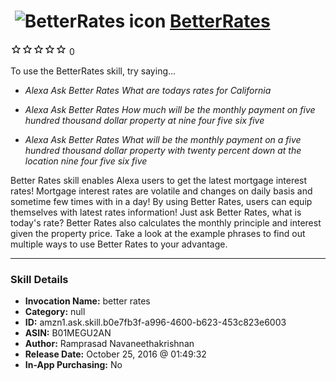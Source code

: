 # &nbsp;<img src="skill_icon" alt="BetterRates icon" width="36"> [BetterRates](http://alexa.amazon.com/#skills/amzn1.ask.skill.b0e7fb3f-a996-4600-b623-453c823e6003)
![0 stars](../../images/ic_star_border_black_18dp_1x.png)![0 stars](../../images/ic_star_border_black_18dp_1x.png)![0 stars](../../images/ic_star_border_black_18dp_1x.png)![0 stars](../../images/ic_star_border_black_18dp_1x.png)![0 stars](../../images/ic_star_border_black_18dp_1x.png) 0

To use the BetterRates skill, try saying...

* *Alexa Ask Better Rates What are todays rates for California*

* *Alexa Ask Better Rates How much will be the monthly payment on five hundred thousand dollar property at nine four five six five*

* *Alexa Ask Better Rates What will be the monthly payment on a five hundred thousand dollar property with twenty percent down at the location nine four five six five*

Better Rates skill enables Alexa users to get the latest mortgage interest rates! Mortgage interest rates are volatile and changes on daily basis and sometime few times with in a day! By using Better Rates, users can equip themselves with latest rates information! Just ask Better Rates, what is today's rate? Better Rates also calculates the monthly principle and interest given the property price. Take a look at the example phrases to find out multiple ways to use Better Rates to your advantage.

***

### Skill Details

* **Invocation Name:** better rates
* **Category:** null
* **ID:** amzn1.ask.skill.b0e7fb3f-a996-4600-b623-453c823e6003
* **ASIN:** B01MEGU2AN
* **Author:** Ramprasad Navaneethakrishnan
* **Release Date:** October 25, 2016 @ 01:49:32
* **In-App Purchasing:** No
